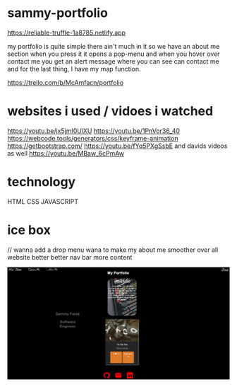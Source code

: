 # sammy-portfolio

https://reliable-truffle-1a8785.netlify.app

my portfolio is quite simple there ain't much in it so we have an about me section when you press it
it opens a pop-menu and when you hover over contact me you get an alert message where you can see can contact me
and for the last thing, I have my map function.

https://trello.com/b/McAmfacn/portfolio



# websites i used / vidoes i watched

https://youtu.be/jx5jmI0UlXU
https://youtu.be/1PnVor36_40
https://webcode.tools/generators/css/keyframe-animation
https://getbootstrap.com/
https://youtu.be/fYq5PXgSsbE
and davids videos as well 
https://youtu.be/MBaw_6cPmAw

# technology
HTML
CSS 
JAVASCRIPT

# ice box 
//
wanna add a drop menu 
wana to make my about me smoother 
over all website better 
better nav bar 
more content 


![ScreenShot](Screen%20Shot%202022-06-10%20at%208.08.53%20PM.png)